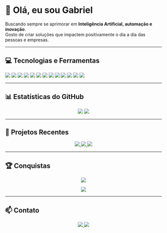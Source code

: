 # 👋 Olá, eu sou Gabriel

Buscando sempre se aprimorar em **Inteligência Artificial, automação e inovação**.  
Gosto de criar soluções que impactem positivamente o dia a dia das pessoas e empresas.

---

## 💻 Tecnologias e Ferramentas

<p align="left">
  <img src="https://img.shields.io/badge/PHP-777BB4?style=for-the-badge&logo=php&logoColor=white" />
  <img src="https://img.shields.io/badge/Laravel-FC4C02?style=for-the-badge&logo=laravel&logoColor=white" />
  <img src="https://img.shields.io/badge/Python-3776AB?style=for-the-badge&logo=python&logoColor=white" />
  <img src="https://img.shields.io/badge/Machine_Learning-FF6F00?style=for-the-badge&logo=tensorflow&logoColor=white" />
  <img src="https://img.shields.io/badge/Pandas-150458?style=for-the-badge&logo=pandas&logoColor=white" />
  <img src="https://img.shields.io/badge/Docker-2496ED?style=for-the-badge&logo=docker&logoColor=white" />
  <img src="https://img.shields.io/badge/HTML-E34F26?style=for-the-badge&logo=html5&logoColor=white" />
  <img src="https://img.shields.io/badge/CSS-1572B6?style=for-the-badge&logo=css3&logoColor=white" />
  <img src="https://img.shields.io/badge/Linux-FCC624?style=for-the-badge&logo=linux&logoColor=black" />
  <img src="https://img.shields.io/badge/Git-F05032?style=for-the-badge&logo=git&logoColor=white" />
  <img src="https://img.shields.io/badge/VS_Code-007ACC?style=for-the-badge&logo=visual-studio-code&logoColor=white" />
  <img src="https://img.shields.io/badge/Kitty-FF66AA?style=for-the-badge&logo=kitty&logoColor=white" />
  <img src="https://img.shields.io/badge/AI-FF6F00?style=for-the-badge&logo=opencv&logoColor=white" />
</p>

---

## 📊 Estatísticas do GitHub

<p align="center">
  <img src="https://github-readme-stats.vercel.app/api?username=gabriellina640&show_icons=true&theme=radical" />
  <img src="https://github-readme-stats.vercel.app/api/top-langs/?username=gabriellina640&layout=compact&theme=radical" />
</p>

---

## 🚀 Projetos Recentes

<p align="center">
  <a href="https://github.com/gabriellina640/audio_evolucao" target="_blank">
    <img src="https://img.shields.io/badge/audio_evolucao-📝-blue?style=for-the-badge&logo=github" />
  </a>
  <a href="https://github.com/gabriellina640/previsaobitcoin24h" target="_blank">
    <img src="https://img.shields.io/badge/previsaobitcoin24h-💹-green?style=for-the-badge&logo=github" />
  </a>
  <a href="https://github.com/gabriellina640/afp_figado" target="_blank">
    <img src="https://img.shields.io/badge/afp_figado-🩺-red?style=for-the-badge&logo=github" />
  </a>
</p>

---

## 🏆 Conquistas

<p align="center">
  <img src="https://github-readme-streak-stats.herokuapp.com/?user=gabriellina640&theme=radical" />
</p>
<p align="center">
  <img src="https://img.shields.io/badge/Open_Source_Contributor-FF6F00?style=for-the-badge&logo=github" />
</p>

---

## 📫 Contato

<p align="center">
  <a href="mailto:gabriellina640@gmail.com">
    <img src="https://img.shields.io/badge/Email-FF5722?style=for-the-badge&logo=gmail&logoColor=white" />
  </a>
  <a href="https://instagram.com/gaahenrique__" target="_blank">
    <img src="https://img.shields.io/badge/Instagram-E4405F?style=for-the-badge&logo=instagram&logoColor=white" />
  </a>
</p>
